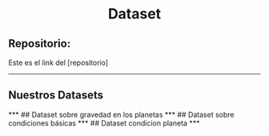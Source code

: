 
<h1 align="center">	Dataset</h1>

<h2>Repositorio:</h2>

Este es el link del [repositorio]

***
<h2>Nuestros Datasets</h2>
***
## Dataset sobre gravedad en los planetas
***
## Dataset sobre condiciones básicas 
***
## Dataset condicion planeta
***
